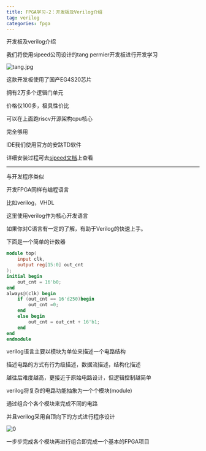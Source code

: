 ```yaml
---
title: FPGA学习-2：开发板及Verilog介绍
tag: verilog
categories: fpga
---
```


开发板及verilog介绍
<!--more-->


我们将使用sipeed公司设计的tang permier开发板进行开发学习


![tang.jpg](https://i.loli.net/2021/05/16/2AjUkY8CclodXbr.jpg)


这款开发板使用了国产EG4S20芯片

拥有2万多个逻辑门单元

价格仅100多，极具性价比

可以在上面跑riscv开源架构cpu核心

完全够用

IDE我们使用官方的安路TD软件

详细安装过程可去[sipeed文档](https://tang.sipeed.com/en/)上查看

-----

与开发程序类似

开发FPGA同样有编程语言

比如verilog，VHDL

这里使用verilog作为核心开发语言

如果你对C语言有一定的了解，有助于Verilog的快速上手。

下面是一个简单的计数器


```verilog
module top(
    input clk,
    output reg[15:0] out_cnt
);
initial begin
    out_cnt = 16'b0;
end
always@(clk) begin
    if (out_cnt == 16'd250)begin
        out_cnt =0;
    end
    else begin
        out_cnt = out_cnt + 16'b1;
    end
end
endmodule
```


verilog语言主要以模块为单位来描述一个电路结构   


描述电路的方式有行为级描述，数据流描述，结构化描述

越往后难度越高，更接近于原始电路设计，但逻辑控制越简单

verilog将复杂的电路功能抽象为一个个模块(module)

通过组合个各个模块来完成不同的电路

并且verilog采用自顶向下的方式进行程序设计


![0](https://i.loli.net/2021/05/16/HT79FAGSVdMCktQ.png)


一步步完成各个模块再进行组合即完成一个基本的FPGA项目

